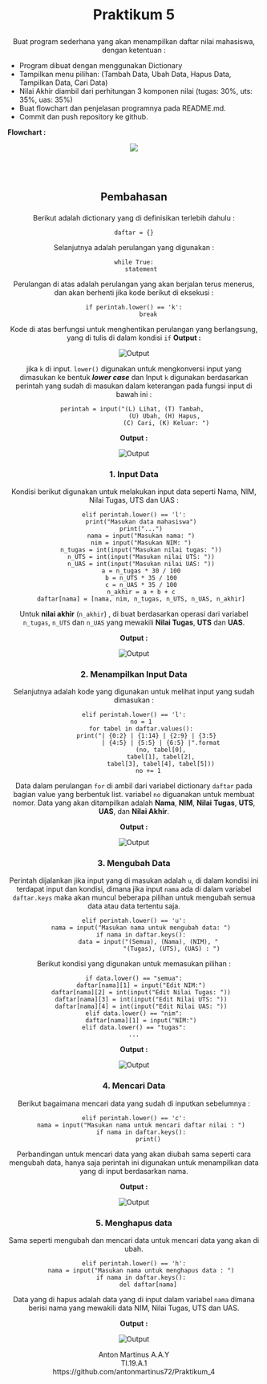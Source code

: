 
# <p align=center> Praktikum 5



<p align=center>Buat program sederhana yang akan menampilkan daftar nilai
mahasiswa, dengan ketentuan : </p>

- Program dibuat dengan menggunakan Dictionary
- Tampilkan menu pilihan: (Tambah Data, Ubah Data, Hapus Data,
Tampilkan Data, Cari Data)
- Nilai Akhir diambil dari perhitungan 3 komponen nilai (tugas: 30%,
uts: 35%, uas: 35%)
- Buat flowchart dan penjelasan programnya pada README.md. 
- Commit dan push repository ke github.

**Flowchart :**


<div align="center">
<img src="https://github.com/antonmartinus72/Praktikum_5/blob/master/img/Praktikum_5_png.png">
</p>

<br>
<br>

## <p align=center>Pembahasan 

Berikut adalah dictionary yang di definisikan terlebih dahulu :

    daftar = {}

Selanjutnya adalah perulangan yang digunakan :

    while True:
	    statement
Perulangan di atas adalah perulangan yang akan berjalan terus menerus, dan akan berhenti jika kode berikut di eksekusi :

    if perintah.lower() == 'k':
            break
Kode di atas berfungsi untuk menghentikan perulangan yang berlangsung, yang di tulis di dalam kondisi `if`
**Output :**

![Output](https://github.com/antonmartinus72/Praktikum_5/blob/master/img/Keluar.JPG)


 jika `k` di input. `lower()` digunakan untuk mengkonversi input yang dimasukan ke bentuk ***lower case*** dan Input `k` digunakan berdasarkan perintah yang sudah di masukan dalam keterangan pada fungsi input di bawah ini :

    perintah = input("(L) Lihat, (T) Tambah, 
					  (U) Ubah, (H) Hapus, 
					  (C) Cari, (K) Keluar: ")

**Output :**

![Output](https://github.com/antonmartinus72/Praktikum_5/blob/master/img/1.JPG)

### 1. Input Data
Kondisi berikut digunakan untuk melakukan input data seperti Nama, NIM, Nilai Tugas, UTS dan UAS :

    elif perintah.lower() == 'l':
		print("Masukan data mahasiswa")
        print("...")
        nama = input("Masukan nama: ")
        nim = input("Masukan NIM: ")
        n_tugas = int(input("Masukan nilai tugas: "))
        n_UTS = int(input("Masukan nilai UTS: "))
        n_UAS = int(input("Masukan nilai UAS: "))
        a = n_tugas * 30 / 100
        b = n_UTS * 35 / 100
        c = n_UAS * 35 / 100
        n_akhir = a + b + c
        daftar[nama] = [nama, nim, n_tugas, n_UTS, n_UAS, n_akhir]

Untuk **nilai akhir** (`n_akhir`) , di buat berdasarkan operasi dari variabel `n_tugas`, `n_UTS` dan `n_UAS` yang mewakili **Nilai Tugas**, **UTS** dan **UAS**.

**Output :**

![Output](https://github.com/antonmartinus72/Praktikum_5/blob/master/img/2.JPG)

### 2. Menampilkan Input Data
Selanjutnya adalah kode yang digunakan untuk melihat input yang sudah dimasukan :

    elif perintah.lower() == 'l':
	    no = 1
        for tabel in daftar.values():
            print("| {0:2} | {1:14} | {2:9} | {3:5} 
		           | {4:5} | {5:5} | {6:5} |".format
	               (no, tabel[0],
                   tabel[1], tabel[2],
                   tabel[3], tabel[4], tabel[5]))
            no += 1
Data dalam perulangan `for` di ambil dari variabel dictionary `daftar` pada bagian value yang berbentuk list. variabel `no` diguanakan untuk membuat nomor. Data yang akan ditampilkan adalah **Nama**, **NIM**, **Nilai** **Tugas**, **UTS**, **UAS**, dan **Nilai Akhir**.

**Output :**

![Output](https://github.com/antonmartinus72/Praktikum_5/blob/master/img/3.JPG)

### 3. Mengubah Data
Perintah dijalankan jika input yang di masukan adalah `u`, di dalam kondisi ini terdapat input dan kondisi, dimana jika input `nama` ada di dalam variabel `daftar.keys` maka akan muncul beberapa pilihan untuk mengubah semua data atau data tertentu saja.

    elif perintah.lower() == 'u':
        nama = input("Masukan nama untuk mengubah data: ")
        if nama in daftar.keys():
            data = input("(Semua), (Nama), (NIM), "
                         "(Tugas), (UTS), (UAS) : ")

Berikut kondisi yang digunakan untuk memasukan pilihan :

    if data.lower() == "semua":
	    daftar[nama][1] = input("Edit NIM:")
        daftar[nama][2] = int(input("Edit Nilai Tugas: "))
        daftar[nama][3] = int(input("Edit Nilai UTS: "))
        daftar[nama][4] = int(input("Edit Nilai UAS: "))
    elif data.lower() == "nim":
        daftar[nama][1] = input("NIM:")
    elif data.lower() == "tugas":
	...

**Output :**

![Output](https://github.com/antonmartinus72/Praktikum_5/blob/master/img/4.JPG)

### 4. Mencari Data
Berikut bagaimana mencari data yang sudah di inputkan sebelumnya :

    elif perintah.lower() == 'c':
	    nama = input("Masukan nama untuk mencari daftar nilai : ")
	    if nama in daftar.keys():
		    print()

Perbandingan untuk mencari data yang akan diubah sama seperti cara mengubah data, hanya saja perintah ini digunakan untuk menampilkan data yang di input berdasarkan nama.


**Output :**

![Output](https://github.com/antonmartinus72/Praktikum_5/blob/master/img/5.JPG)

### 5. Menghapus data
Sama seperti mengubah dan mencari data untuk mencari data yang akan di ubah.

    elif perintah.lower() == 'h':
	    nama = input("Masukan nama untuk menghapus data : ")
        if nama in daftar.keys():
	        del daftar[nama]

Data yang di hapus adalah data yang di input dalam variabel `nama` dimana berisi nama yang mewakili data NIM, Nilai Tugas, UTS dan UAS.


**Output :**

![Output](https://github.com/antonmartinus72/Praktikum_5/blob/master/img/6.JPG)

<p align=center>
Anton Martinus A.A.Y
<br>
TI.19.A.1
<br>
<a>https://github.com/antonmartinus72/Praktikum_4</a>